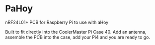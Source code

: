 # PaHoy
nRF24L01+ PCB for Raspberry Pi to use with aHoy

Built to fit directly into the CoolerMaster Pi Case 40. Add an antenna, assemble the PCB into the case, add your Pi4 and you are ready to go.
